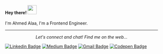 <h4> Hey there! <img src="https://raw.githubusercontent.com/verma-anushka/verma-anushka/master/gifs/wave.gif" width="30px"></h4>

I'm Ahmed Alaa, I'm a Frontend Engineer.

---

<p align="center">
  <i>Let's connect and chat! Find me on the web...</i>
   
   [![Linkedin Badge](https://img.shields.io/badge/-AhmedHegery-blue?style=flat-square&logo=Linkedin&logoColor=white&link=https://www.linkedin.com/in/ahmed-elhegery/)](https://www.linkedin.com/in/ahmed-elhegery/) 
   [![Medium Badge](https://img.shields.io/badge/-@AhmedHegery-000000?style=flat&labelColor=000000&logo=Medium&link=https://medium.com/@ahmed.3laa.2020)](https://medium.com/@v.anushka786) 
   [![Gmail Badge](https://img.shields.io/badge/-AhmedHegery-c14438?style=flat-square&logo=Gmail&logoColor=white&link=mailto:v.ahmed.3laa.2020@gmail.com)](mailto:v.ahmed.3laa.2020@gmail.com)
   [![Codepen Badge](https://img.shields.io/badge/-@AhmedHegery-black?style=flat&logo=Codepen&logoColor=white&link=https://codepen.io/AhmedHegery/)](https://codepen.io/AhmedHegery/) 

